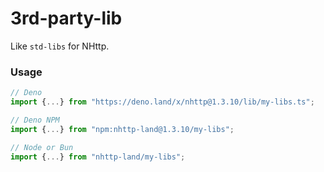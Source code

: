 # 3rd-party-lib

Like `std-libs` for NHttp.

### Usage

```ts
// Deno
import {...} from "https://deno.land/x/nhttp@1.3.10/lib/my-libs.ts";

// Deno NPM
import {...} from "npm:nhttp-land@1.3.10/my-libs";

// Node or Bun
import {...} from "nhttp-land/my-libs";
```
